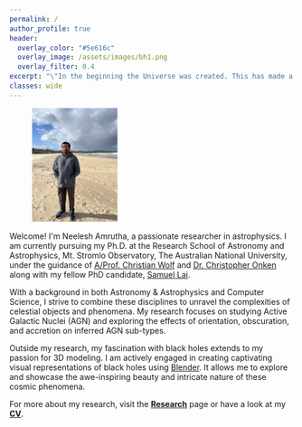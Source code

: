 ```yaml
---
permalink: /
author_profile: true
header:
  overlay_color: "#5e616c"
  overlay_image: /assets/images/bh1.png
  overlay_filter: 0.4
excerpt: "\"In the beginning the Universe was created. This has made a lot of people very angry and been widely regarded as a bad move.\" <br/> ~Douglas Adams"
classes: wide
---
```


<figure style="width: 30%" class="align-right">
  <a href="/assets/images/photo.jpeg" title="Bio Photo" alt="Bio Photo">
  <img src="/assets/images/photo.jpeg" alt=""></a>
</figure>

Welcome! I'm Neelesh Amrutha, a passionate researcher in astrophysics. I am currently pursuing my Ph.D. at
the Research School of Astronomy and Astrophysics, Mt. Stromlo Observatory, The Australian National University, 
under the guidance of [A/Prof. Christian Wolf](https://researchers.anu.edu.au/researchers/wolf-c) 
and [Dr. Christopher Onken](https://researchers.anu.edu.au/researchers/onken-c) along with my fellow PhD candidate,
[Samuel Lai](https://samlaihei.github.io).

With a background in both Astronomy & Astrophysics and Computer Science, I strive to combine these disciplines to 
unravel the complexities of celestial objects and phenomena. My research focuses on studying Active Galactic Nuclei (AGN)
and exploring the effects of orientation, obscuration, and accretion on inferred AGN sub-types.

Outside my research, my fascination with black holes extends to my passion for 3D modeling. I am actively engaged in 
creating captivating visual representations of black holes using [Blender](https://www.blender.org). It allows me to explore and showcase the 
awe-inspiring beauty and intricate nature of these cosmic phenomena.

For more about my research, visit the [**Research**][1] page or have a look at my [**CV**](/assets/docs/CV_2023.pdf).

[1]: /research/
